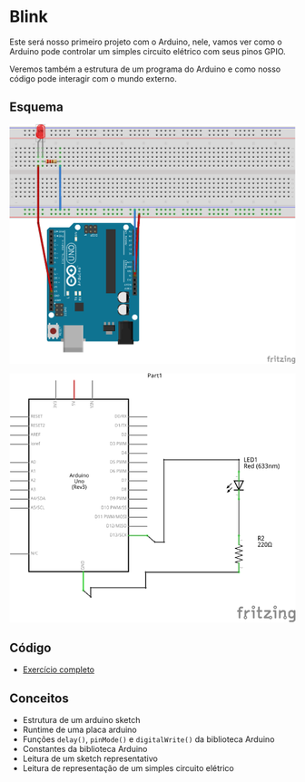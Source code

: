 # Blink

Este será nosso primeiro projeto com o Arduino, nele, vamos ver como o Arduino pode controlar um simples circuito elétrico com seus pinos GPIO.

Veremos também a estrutura de um programa do Arduino e como nosso código pode interagir com o mundo externo.

## Esquema

![Protoboard](src/blink/sketch.png)


![Esquema elétrico](src/blink/schem.png)


## Código

- [Exercício completo](src/blink/blink.ino)

## Conceitos

- Estrutura de um arduino sketch
- Runtime de uma placa arduino
- Funções `delay()`, `pinMode()` e `digitalWrite()` da biblioteca Arduino
- Constantes da biblioteca Arduino
- Leitura de um sketch representativo
- Leitura de representação de um simples circuito elétrico
